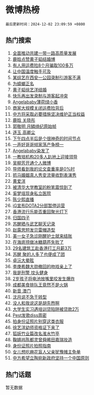 # 微博热榜

`最后更新时间：2024-12-02 23:09:59 +0800`

## 热门搜索

1. [全面推动共建一带一路高质量发展](https://m.weibo.cn/search?containerid=100103type%3D1%26t%3D10%26q%3D%23%E5%85%A8%E9%9D%A2%E6%8E%A8%E5%8A%A8%E5%85%B1%E5%BB%BA%E4%B8%80%E5%B8%A6%E4%B8%80%E8%B7%AF%E9%AB%98%E8%B4%A8%E9%87%8F%E5%8F%91%E5%B1%95%23&stream_entry_id=51&isnewpage=1&extparam=seat%3D1%26filter_type%3Drealtimehot%26stream_entry_id%3D51%26c_type%3D51%26pos%3D0%26q%3D%2523%25E5%2585%25A8%25E9%259D%25A2%25E6%258E%25A8%25E5%258A%25A8%25E5%2585%25B1%25E5%25BB%25BA%25E4%25B8%2580%25E5%25B8%25A6%25E4%25B8%2580%25E8%25B7%25AF%25E9%25AB%2598%25E8%25B4%25A8%25E9%2587%258F%25E5%258F%2591%25E5%25B1%2595%2523%26cate%3D10103%26dgr%3D0%26display_time%3D1733152197%26pre_seqid%3D17331521978220414662041)
1. [鹿晗点赞黄子韬结婚博](https://m.weibo.cn/search?containerid=100103type%3D1%26t%3D10%26q%3D%23%E9%B9%BF%E6%99%97%E7%82%B9%E8%B5%9E%E9%BB%84%E5%AD%90%E9%9F%AC%E7%BB%93%E5%A9%9A%E5%8D%9A%23&stream_entry_id=31&isnewpage=1&extparam=seat%3D1%26lcate%3D5001%26stream_entry_id%3D31%26q%3D%2523%25E9%25B9%25BF%25E6%2599%2597%25E7%2582%25B9%25E8%25B5%259E%25E9%25BB%2584%25E5%25AD%2590%25E9%259F%25AC%25E7%25BB%2593%25E5%25A9%259A%25E5%258D%259A%2523%26realpos%3D1%26filter_type%3Drealtimehot%26flag%3D1%26band_rank%3D1%26pos%3D0%26dgr%3D0%26cate%3D5001%26c_type%3D31%26display_time%3D1733152197%26pre_seqid%3D17331521978220414662041)
1. [有人用运费险8个月骗取100多万](https://m.weibo.cn/search?containerid=100103type%3D1%26t%3D10%26q%3D%23%E6%9C%89%E4%BA%BA%E7%94%A8%E8%BF%90%E8%B4%B9%E9%99%A98%E4%B8%AA%E6%9C%88%E9%AA%97%E5%8F%96100%E5%A4%9A%E4%B8%87%23&stream_entry_id=31&isnewpage=1&extparam=seat%3D1%26lcate%3D5001%26stream_entry_id%3D31%26q%3D%2523%25E6%259C%2589%25E4%25BA%25BA%25E7%2594%25A8%25E8%25BF%2590%25E8%25B4%25B9%25E9%2599%25A98%25E4%25B8%25AA%25E6%259C%2588%25E9%25AA%2597%25E5%258F%2596100%25E5%25A4%259A%25E4%25B8%2587%2523%26realpos%3D2%26filter_type%3Drealtimehot%26flag%3D0%26band_rank%3D2%26pos%3D1%26dgr%3D0%26cate%3D5001%26c_type%3D31%26display_time%3D1733152197%26pre_seqid%3D17331521978220414662041)
1. [让中国温度触手可及](https://m.weibo.cn/search?containerid=100103type%3D1%26t%3D10%26q%3D%23%E8%AE%A9%E4%B8%AD%E5%9B%BD%E6%B8%A9%E5%BA%A6%E8%A7%A6%E6%89%8B%E5%8F%AF%E5%8F%8A%23&stream_entry_id=31&isnewpage=1&extparam=seat%3D1%26lcate%3D5001%26stream_entry_id%3D31%26q%3D%2523%25E8%25AE%25A9%25E4%25B8%25AD%25E5%259B%25BD%25E6%25B8%25A9%25E5%25BA%25A6%25E8%25A7%25A6%25E6%2589%258B%25E5%258F%25AF%25E5%258F%258A%2523%26realpos%3D3%26filter_type%3Drealtimehot%26flag%3D1%26band_rank%3D3%26pos%3D2%26dgr%3D0%26cate%3D5001%26c_type%3D31%26display_time%3D1733152197%26pre_seqid%3D17331521978220414662041)
1. [某综艺在西安一公园录制引游客不满](https://m.weibo.cn/search?containerid=100103type%3D1%26t%3D10%26q%3D%23%E6%9F%90%E7%BB%BC%E8%89%BA%E5%9C%A8%E8%A5%BF%E5%AE%89%E4%B8%80%E5%85%AC%E5%9B%AD%E5%BD%95%E5%88%B6%E5%BC%95%E6%B8%B8%E5%AE%A2%E4%B8%8D%E6%BB%A1%23&stream_entry_id=31&isnewpage=1&extparam=seat%3D1%26lcate%3D5001%26stream_entry_id%3D31%26q%3D%2523%25E6%259F%2590%25E7%25BB%25BC%25E8%2589%25BA%25E5%259C%25A8%25E8%25A5%25BF%25E5%25AE%2589%25E4%25B8%2580%25E5%2585%25AC%25E5%259B%25AD%25E5%25BD%2595%25E5%2588%25B6%25E5%25BC%2595%25E6%25B8%25B8%25E5%25AE%25A2%25E4%25B8%258D%25E6%25BB%25A1%2523%26realpos%3D4%26filter_type%3Drealtimehot%26flag%3D0%26band_rank%3D4%26pos%3D3%26dgr%3D0%26cate%3D5001%26c_type%3D31%26display_time%3D1733152197%26pre_seqid%3D17331521978220414662041)
1. [为蟑螂正名](https://m.weibo.cn/search?containerid=100103type%3D1%26t%3D10%26q%3D%E4%B8%BA%E8%9F%91%E8%9E%82%E6%AD%A3%E5%90%8D&stream_entry_id=31&isnewpage=1&extparam=seat%3D1%26lcate%3D5001%26stream_entry_id%3D31%26q%3D%25E4%25B8%25BA%25E8%259F%2591%25E8%259E%2582%25E6%25AD%25A3%25E5%2590%258D%26realpos%3D5%26filter_type%3Drealtimehot%26flag%3D1%26band_rank%3D5%26pos%3D4%26dgr%3D0%26cate%3D5001%26c_type%3D31%26display_time%3D1733152197%26pre_seqid%3D17331521978220414662041)
1. [黄子韬徐艺洋结婚](https://m.weibo.cn/search?containerid=100103type%3D1%26t%3D10%26q%3D%E9%BB%84%E5%AD%90%E9%9F%AC%E5%BE%90%E8%89%BA%E6%B4%8B%E7%BB%93%E5%A9%9A&stream_entry_id=31&isnewpage=1&extparam=seat%3D1%26lcate%3D5001%26stream_entry_id%3D31%26q%3D%25E9%25BB%2584%25E5%25AD%2590%25E9%259F%25AC%25E5%25BE%2590%25E8%2589%25BA%25E6%25B4%258B%25E7%25BB%2593%25E5%25A9%259A%26realpos%3D6%26filter_type%3Drealtimehot%26flag%3D16%26band_rank%3D6%26pos%3D5%26dgr%3D0%26cate%3D5001%26c_type%3D31%26display_time%3D1733152197%26pre_seqid%3D17331521978220414662041)
1. [快乐再出发录制与游客起冲突](https://m.weibo.cn/search?containerid=100103type%3D1%26t%3D10%26q%3D%23%E5%BF%AB%E4%B9%90%E5%86%8D%E5%87%BA%E5%8F%91%E5%BD%95%E5%88%B6%E4%B8%8E%E6%B8%B8%E5%AE%A2%E8%B5%B7%E5%86%B2%E7%AA%81%23&stream_entry_id=31&isnewpage=1&extparam=seat%3D1%26lcate%3D5001%26stream_entry_id%3D31%26q%3D%2523%25E5%25BF%25AB%25E4%25B9%2590%25E5%2586%258D%25E5%2587%25BA%25E5%258F%2591%25E5%25BD%2595%25E5%2588%25B6%25E4%25B8%258E%25E6%25B8%25B8%25E5%25AE%25A2%25E8%25B5%25B7%25E5%2586%25B2%25E7%25AA%2581%2523%26realpos%3D7%26filter_type%3Drealtimehot%26flag%3D1%26band_rank%3D7%26pos%3D6%26dgr%3D0%26cate%3D5001%26c_type%3D31%26display_time%3D1733152197%26pre_seqid%3D17331521978220414662041)
1. [Angelababy薄荷绿小香](https://m.weibo.cn/search?containerid=100103type%3D1%26t%3D10%26q%3D%23Angelababy%E8%96%84%E8%8D%B7%E7%BB%BF%E5%B0%8F%E9%A6%99%23&stream_entry_id=31&isnewpage=1&extparam=seat%3D1%26lcate%3D5001%26stream_entry_id%3D31%26q%3D%2523Angelababy%25E8%2596%2584%25E8%258D%25B7%25E7%25BB%25BF%25E5%25B0%258F%25E9%25A6%2599%2523%26realpos%3D8%26filter_type%3Drealtimehot%26flag%3D1%26band_rank%3D8%26pos%3D7%26dgr%3D0%26cate%3D5001%26c_type%3D31%26display_time%3D1733152197%26pre_seqid%3D17331521978220414662041)
1. [商家大规模关闭运费险背后](https://m.weibo.cn/search?containerid=100103type%3D1%26t%3D10%26q%3D%23%E5%95%86%E5%AE%B6%E5%A4%A7%E8%A7%84%E6%A8%A1%E5%85%B3%E9%97%AD%E8%BF%90%E8%B4%B9%E9%99%A9%E8%83%8C%E5%90%8E%23&stream_entry_id=31&isnewpage=1&extparam=seat%3D1%26lcate%3D5001%26stream_entry_id%3D31%26q%3D%2523%25E5%2595%2586%25E5%25AE%25B6%25E5%25A4%25A7%25E8%25A7%2584%25E6%25A8%25A1%25E5%2585%25B3%25E9%2597%25AD%25E8%25BF%2590%25E8%25B4%25B9%25E9%2599%25A9%25E8%2583%258C%25E5%2590%258E%2523%26realpos%3D9%26filter_type%3Drealtimehot%26flag%3D0%26band_rank%3D9%26pos%3D8%26dgr%3D0%26cate%3D5001%26c_type%3D31%26display_time%3D1733152197%26pre_seqid%3D17331521978220414662041)
1. [中方将采取必要措施坚决维护正当权益](https://m.weibo.cn/search?containerid=100103type%3D1%26t%3D10%26q%3D%23%E4%B8%AD%E6%96%B9%E5%B0%86%E9%87%87%E5%8F%96%E5%BF%85%E8%A6%81%E6%8E%AA%E6%96%BD%E5%9D%9A%E5%86%B3%E7%BB%B4%E6%8A%A4%E6%AD%A3%E5%BD%93%E6%9D%83%E7%9B%8A%23&stream_entry_id=31&isnewpage=1&extparam=seat%3D1%26lcate%3D5001%26stream_entry_id%3D31%26q%3D%2523%25E4%25B8%25AD%25E6%2596%25B9%25E5%25B0%2586%25E9%2587%2587%25E5%258F%2596%25E5%25BF%2585%25E8%25A6%2581%25E6%258E%25AA%25E6%2596%25BD%25E5%259D%259A%25E5%2586%25B3%25E7%25BB%25B4%25E6%258A%25A4%25E6%25AD%25A3%25E5%25BD%2593%25E6%259D%2583%25E7%259B%258A%2523%26realpos%3D10%26filter_type%3Drealtimehot%26flag%3D1%26band_rank%3D10%26pos%3D9%26dgr%3D0%26cate%3D5001%26c_type%3D31%26display_time%3D1733152197%26pre_seqid%3D17331521978220414662041)
1. [鹿晗 关晓彤](https://m.weibo.cn/search?containerid=100103type%3D1%26t%3D10%26q%3D%E9%B9%BF%E6%99%97+%E5%85%B3%E6%99%93%E5%BD%A4&stream_entry_id=31&isnewpage=1&extparam=seat%3D1%26lcate%3D5001%26stream_entry_id%3D31%26q%3D%25E9%25B9%25BF%25E6%2599%2597%2520%25E5%2585%25B3%25E6%2599%2593%25E5%25BD%25A4%26realpos%3D11%26filter_type%3Drealtimehot%26flag%3D2%26band_rank%3D11%26pos%3D10%26dgr%3D0%26cate%3D5001%26c_type%3D31%26display_time%3D1733152197%26pre_seqid%3D17331521978220414662041)
1. [郭敬明 月鳞绮纪原始帧](https://m.weibo.cn/search?containerid=100103type%3D1%26t%3D10%26q%3D%E9%83%AD%E6%95%AC%E6%98%8E+%E6%9C%88%E9%B3%9E%E7%BB%AE%E7%BA%AA%E5%8E%9F%E5%A7%8B%E5%B8%A7&stream_entry_id=31&isnewpage=1&extparam=seat%3D1%26lcate%3D5001%26stream_entry_id%3D31%26q%3D%25E9%2583%25AD%25E6%2595%25AC%25E6%2598%258E%2520%25E6%259C%2588%25E9%25B3%259E%25E7%25BB%25AE%25E7%25BA%25AA%25E5%258E%259F%25E5%25A7%258B%25E5%25B8%25A7%26realpos%3D12%26filter_type%3Drealtimehot%26flag%3D1%26band_rank%3D12%26pos%3D11%26dgr%3D0%26cate%3D5001%26c_type%3D31%26display_time%3D1733152197%26pre_seqid%3D17331521978220414662041)
1. [逐玉 高卿尘](https://m.weibo.cn/search?containerid=100103type%3D1%26t%3D10%26q%3D%E9%80%90%E7%8E%89+%E9%AB%98%E5%8D%BF%E5%B0%98&stream_entry_id=31&isnewpage=1&extparam=seat%3D1%26lcate%3D5001%26stream_entry_id%3D31%26q%3D%25E9%2580%2590%25E7%258E%2589%2520%25E9%25AB%2598%25E5%258D%25BF%25E5%25B0%2598%26realpos%3D13%26filter_type%3Drealtimehot%26flag%3D1%26band_rank%3D13%26pos%3D12%26dgr%3D0%26cate%3D5001%26c_type%3D31%26display_time%3D1733152197%26pre_seqid%3D17331521978220414662041)
1. [下午四点半后是个很神奇的时间节点](https://m.weibo.cn/search?containerid=100103type%3D1%26t%3D10%26q%3D%E4%B8%8B%E5%8D%88%E5%9B%9B%E7%82%B9%E5%8D%8A%E5%90%8E%E6%98%AF%E4%B8%AA%E5%BE%88%E7%A5%9E%E5%A5%87%E7%9A%84%E6%97%B6%E9%97%B4%E8%8A%82%E7%82%B9&stream_entry_id=31&isnewpage=1&extparam=seat%3D1%26lcate%3D5001%26stream_entry_id%3D31%26q%3D%25E4%25B8%258B%25E5%258D%2588%25E5%259B%259B%25E7%2582%25B9%25E5%258D%258A%25E5%2590%258E%25E6%2598%25AF%25E4%25B8%25AA%25E5%25BE%2588%25E7%25A5%259E%25E5%25A5%2587%25E7%259A%2584%25E6%2597%25B6%25E9%2597%25B4%25E8%258A%2582%25E7%2582%25B9%26realpos%3D14%26filter_type%3Drealtimehot%26flag%3D0%26band_rank%3D14%26pos%3D13%26dgr%3D0%26cate%3D5001%26c_type%3D31%26display_time%3D1733152197%26pre_seqid%3D17331521978220414662041)
1. [一声好哥哥倾家荡产争榜一](https://m.weibo.cn/search?containerid=100103type%3D1%26t%3D10%26q%3D%23%E4%B8%80%E5%A3%B0%E5%A5%BD%E5%93%A5%E5%93%A5%E5%80%BE%E5%AE%B6%E8%8D%A1%E4%BA%A7%E4%BA%89%E6%A6%9C%E4%B8%80%23&stream_entry_id=31&isnewpage=1&extparam=seat%3D1%26lcate%3D5001%26stream_entry_id%3D31%26q%3D%2523%25E4%25B8%2580%25E5%25A3%25B0%25E5%25A5%25BD%25E5%2593%25A5%25E5%2593%25A5%25E5%2580%25BE%25E5%25AE%25B6%25E8%258D%25A1%25E4%25BA%25A7%25E4%25BA%2589%25E6%25A6%259C%25E4%25B8%2580%2523%26realpos%3D15%26filter_type%3Drealtimehot%26flag%3D1%26band_rank%3D15%26pos%3D14%26dgr%3D0%26cate%3D5001%26c_type%3D31%26display_time%3D1733152197%26pre_seqid%3D17331521978220414662041)
1. [Angelababy染发了](https://m.weibo.cn/search?containerid=100103type%3D1%26t%3D10%26q%3D%23Angelababy%E6%9F%93%E5%8F%91%E4%BA%86%23&stream_entry_id=31&isnewpage=1&extparam=seat%3D1%26lcate%3D5001%26stream_entry_id%3D31%26q%3D%2523Angelababy%25E6%259F%2593%25E5%258F%2591%25E4%25BA%2586%2523%26realpos%3D16%26filter_type%3Drealtimehot%26flag%3D0%26band_rank%3D16%26pos%3D15%26dgr%3D0%26cate%3D5001%26c_type%3D31%26display_time%3D1733152197%26pre_seqid%3D17331521978220414662041)
1. [一教培机构20多人趴地上迎接领导](https://m.weibo.cn/search?containerid=100103type%3D1%26t%3D10%26q%3D%23%E4%B8%80%E6%95%99%E5%9F%B9%E6%9C%BA%E6%9E%8420%E5%A4%9A%E4%BA%BA%E8%B6%B4%E5%9C%B0%E4%B8%8A%E8%BF%8E%E6%8E%A5%E9%A2%86%E5%AF%BC%23&stream_entry_id=31&isnewpage=1&extparam=seat%3D1%26lcate%3D5001%26stream_entry_id%3D31%26q%3D%2523%25E4%25B8%2580%25E6%2595%2599%25E5%259F%25B9%25E6%259C%25BA%25E6%259E%258420%25E5%25A4%259A%25E4%25BA%25BA%25E8%25B6%25B4%25E5%259C%25B0%25E4%25B8%258A%25E8%25BF%258E%25E6%258E%25A5%25E9%25A2%2586%25E5%25AF%25BC%2523%26realpos%3D17%26filter_type%3Drealtimehot%26flag%3D0%26band_rank%3D17%26pos%3D16%26dgr%3D0%26cate%3D5001%26c_type%3D31%26display_time%3D1733152197%26pre_seqid%3D17331521978220414662041)
1. [吴柳芳开通个人微博](https://m.weibo.cn/search?containerid=100103type%3D1%26t%3D10%26q%3D%23%E5%90%B4%E6%9F%B3%E8%8A%B3%E5%BC%80%E9%80%9A%E4%B8%AA%E4%BA%BA%E5%BE%AE%E5%8D%9A%23&stream_entry_id=31&isnewpage=1&extparam=seat%3D1%26lcate%3D5001%26stream_entry_id%3D31%26q%3D%2523%25E5%2590%25B4%25E6%259F%25B3%25E8%258A%25B3%25E5%25BC%2580%25E9%2580%259A%25E4%25B8%25AA%25E4%25BA%25BA%25E5%25BE%25AE%25E5%258D%259A%2523%26realpos%3D18%26filter_type%3Drealtimehot%26flag%3D0%26band_rank%3D18%26pos%3D17%26dgr%3D0%26cate%3D5001%26c_type%3D31%26display_time%3D1733152197%26pre_seqid%3D17331521978220414662041)
1. [导师看到我的论文查重率是0%时](https://m.weibo.cn/search?containerid=100103type%3D1%26t%3D10%26q%3D%23%E5%AF%BC%E5%B8%88%E7%9C%8B%E5%88%B0%E6%88%91%E7%9A%84%E8%AE%BA%E6%96%87%E6%9F%A5%E9%87%8D%E7%8E%87%E6%98%AF0%25%E6%97%B6%23&stream_entry_id=31&isnewpage=1&extparam=seat%3D1%26lcate%3D5001%26stream_entry_id%3D31%26q%3D%2523%25E5%25AF%25BC%25E5%25B8%2588%25E7%259C%258B%25E5%2588%25B0%25E6%2588%2591%25E7%259A%2584%25E8%25AE%25BA%25E6%2596%2587%25E6%259F%25A5%25E9%2587%258D%25E7%258E%2587%25E6%2598%25AF0%2525%25E6%2597%25B6%2523%26realpos%3D19%26filter_type%3Drealtimehot%26flag%3D0%26band_rank%3D19%26pos%3D18%26dgr%3D0%26cate%3D5001%26c_type%3D31%26display_time%3D1733152197%26pre_seqid%3D17331521978220414662041)
1. [抓马婚姻真人秀变流量收割表演秀](https://m.weibo.cn/search?containerid=100103type%3D1%26t%3D10%26q%3D%23%E6%8A%93%E9%A9%AC%E5%A9%9A%E5%A7%BB%E7%9C%9F%E4%BA%BA%E7%A7%80%E5%8F%98%E6%B5%81%E9%87%8F%E6%94%B6%E5%89%B2%E8%A1%A8%E6%BC%94%E7%A7%80%23&stream_entry_id=31&isnewpage=1&extparam=seat%3D1%26lcate%3D5001%26stream_entry_id%3D31%26q%3D%2523%25E6%258A%2593%25E9%25A9%25AC%25E5%25A9%259A%25E5%25A7%25BB%25E7%259C%259F%25E4%25BA%25BA%25E7%25A7%2580%25E5%258F%2598%25E6%25B5%2581%25E9%2587%258F%25E6%2594%25B6%25E5%2589%25B2%25E8%25A1%25A8%25E6%25BC%2594%25E7%25A7%2580%2523%26realpos%3D20%26filter_type%3Drealtimehot%26flag%3D1%26band_rank%3D20%26pos%3D19%26dgr%3D0%26cate%3D5001%26c_type%3D31%26display_time%3D1733152197%26pre_seqid%3D17331521978220414662041)
1. [黄爱洋](https://m.weibo.cn/search?containerid=100103type%3D1%26t%3D10%26q%3D%E9%BB%84%E7%88%B1%E6%B4%8B&stream_entry_id=31&isnewpage=1&extparam=seat%3D1%26lcate%3D5001%26stream_entry_id%3D31%26q%3D%25E9%25BB%2584%25E7%2588%25B1%25E6%25B4%258B%26realpos%3D21%26filter_type%3Drealtimehot%26flag%3D0%26band_rank%3D21%26pos%3D20%26dgr%3D0%26cate%3D5001%26c_type%3D31%26display_time%3D1733152197%26pre_seqid%3D17331521978220414662041)
1. [被清华大学教室的粉笔震惊到了](https://m.weibo.cn/search?containerid=100103type%3D1%26t%3D10%26q%3D%23%E8%A2%AB%E6%B8%85%E5%8D%8E%E5%A4%A7%E5%AD%A6%E6%95%99%E5%AE%A4%E7%9A%84%E7%B2%89%E7%AC%94%E9%9C%87%E6%83%8A%E5%88%B0%E4%BA%86%23&stream_entry_id=31&isnewpage=1&extparam=seat%3D1%26lcate%3D5001%26stream_entry_id%3D31%26q%3D%2523%25E8%25A2%25AB%25E6%25B8%2585%25E5%258D%258E%25E5%25A4%25A7%25E5%25AD%25A6%25E6%2595%2599%25E5%25AE%25A4%25E7%259A%2584%25E7%25B2%2589%25E7%25AC%2594%25E9%259C%2587%25E6%2583%258A%25E5%2588%25B0%25E4%25BA%2586%2523%26realpos%3D22%26filter_type%3Drealtimehot%26flag%3D0%26band_rank%3D22%26pos%3D21%26dgr%3D0%26cate%3D5001%26c_type%3D31%26display_time%3D1733152197%26pre_seqid%3D17331521978220414662041)
1. [奚梦瑶现身私立医院](https://m.weibo.cn/search?containerid=100103type%3D1%26t%3D10%26q%3D%23%E5%A5%9A%E6%A2%A6%E7%91%B6%E7%8E%B0%E8%BA%AB%E7%A7%81%E7%AB%8B%E5%8C%BB%E9%99%A2%23&stream_entry_id=31&isnewpage=1&extparam=seat%3D1%26lcate%3D5001%26stream_entry_id%3D31%26q%3D%2523%25E5%25A5%259A%25E6%25A2%25A6%25E7%2591%25B6%25E7%258E%25B0%25E8%25BA%25AB%25E7%25A7%2581%25E7%25AB%258B%25E5%258C%25BB%25E9%2599%25A2%2523%26realpos%3D23%26filter_type%3Drealtimehot%26flag%3D0%26band_rank%3D23%26pos%3D22%26dgr%3D0%26cate%3D5001%26c_type%3D31%26display_time%3D1733152197%26pre_seqid%3D17331521978220414662041)
1. [陈少熙直播](https://m.weibo.cn/search?containerid=100103type%3D1%26t%3D10%26q%3D%E9%99%88%E5%B0%91%E7%86%99%E7%9B%B4%E6%92%AD&stream_entry_id=31&isnewpage=1&extparam=seat%3D1%26lcate%3D5001%26stream_entry_id%3D31%26q%3D%25E9%2599%2588%25E5%25B0%2591%25E7%2586%2599%25E7%259B%25B4%25E6%2592%25AD%26realpos%3D24%26filter_type%3Drealtimehot%26flag%3D1%26band_rank%3D24%26pos%3D23%26dgr%3D0%26cate%3D5001%26c_type%3D31%26display_time%3D1733152197%26pre_seqid%3D17331521978220414662041)
1. [iG宣布DOTA2分部暂停运营](https://m.weibo.cn/search?containerid=100103type%3D1%26t%3D10%26q%3D%23iG%E5%AE%A3%E5%B8%83DOTA2%E5%88%86%E9%83%A8%E6%9A%82%E5%81%9C%E8%BF%90%E8%90%A5%23&stream_entry_id=31&isnewpage=1&extparam=seat%3D1%26lcate%3D5001%26stream_entry_id%3D31%26q%3D%2523iG%25E5%25AE%25A3%25E5%25B8%2583DOTA2%25E5%2588%2586%25E9%2583%25A8%25E6%259A%2582%25E5%2581%259C%25E8%25BF%2590%25E8%2590%25A5%2523%26realpos%3D25%26filter_type%3Drealtimehot%26flag%3D0%26band_rank%3D25%26pos%3D24%26dgr%3D0%26cate%3D5001%26c_type%3D31%26display_time%3D1733152197%26pre_seqid%3D17331521978220414662041)
1. [香港流行乐能否重回聚光灯下](https://m.weibo.cn/search?containerid=100103type%3D1%26t%3D10%26q%3D%23%E9%A6%99%E6%B8%AF%E6%B5%81%E8%A1%8C%E4%B9%90%E8%83%BD%E5%90%A6%E9%87%8D%E5%9B%9E%E8%81%9A%E5%85%89%E7%81%AF%E4%B8%8B%23&stream_entry_id=31&isnewpage=1&extparam=seat%3D1%26lcate%3D5001%26stream_entry_id%3D31%26q%3D%2523%25E9%25A6%2599%25E6%25B8%25AF%25E6%25B5%2581%25E8%25A1%258C%25E4%25B9%2590%25E8%2583%25BD%25E5%2590%25A6%25E9%2587%258D%25E5%259B%259E%25E8%2581%259A%25E5%2585%2589%25E7%2581%25AF%25E4%25B8%258B%2523%26realpos%3D26%26filter_type%3Drealtimehot%26flag%3D1%26band_rank%3D26%26pos%3D25%26dgr%3D0%26cate%3D5001%26c_type%3D31%26display_time%3D1733152197%26pre_seqid%3D17331521978220414662041)
1. [归国四子](https://m.weibo.cn/search?containerid=100103type%3D1%26t%3D10%26q%3D%E5%BD%92%E5%9B%BD%E5%9B%9B%E5%AD%90&stream_entry_id=31&isnewpage=1&extparam=seat%3D1%26lcate%3D5001%26stream_entry_id%3D31%26q%3D%25E5%25BD%2592%25E5%259B%25BD%25E5%259B%259B%25E5%25AD%2590%26realpos%3D27%26filter_type%3Drealtimehot%26flag%3D0%26band_rank%3D27%26pos%3D26%26dgr%3D0%26cate%3D5001%26c_type%3D31%26display_time%3D1733152197%26pre_seqid%3D17331521978220414662041)
1. [苏醒晒与武艺聊天记录](https://m.weibo.cn/search?containerid=100103type%3D1%26t%3D10%26q%3D%23%E8%8B%8F%E9%86%92%E6%99%92%E4%B8%8E%E6%AD%A6%E8%89%BA%E8%81%8A%E5%A4%A9%E8%AE%B0%E5%BD%95%23&stream_entry_id=31&isnewpage=1&extparam=seat%3D1%26lcate%3D5001%26stream_entry_id%3D31%26q%3D%2523%25E8%258B%258F%25E9%2586%2592%25E6%2599%2592%25E4%25B8%258E%25E6%25AD%25A6%25E8%2589%25BA%25E8%2581%258A%25E5%25A4%25A9%25E8%25AE%25B0%25E5%25BD%2595%2523%26realpos%3D28%26filter_type%3Drealtimehot%26flag%3D0%26band_rank%3D28%26pos%3D27%26dgr%3D0%26cate%3D5001%26c_type%3D31%26display_time%3D1733152197%26pre_seqid%3D17331521978220414662041)
1. [赵露思短发贝雷帽造型](https://m.weibo.cn/search?containerid=100103type%3D1%26t%3D10%26q%3D%23%E8%B5%B5%E9%9C%B2%E6%80%9D%E7%9F%AD%E5%8F%91%E8%B4%9D%E9%9B%B7%E5%B8%BD%E9%80%A0%E5%9E%8B%23&stream_entry_id=31&isnewpage=1&extparam=seat%3D1%26lcate%3D5001%26stream_entry_id%3D31%26q%3D%2523%25E8%25B5%25B5%25E9%259C%25B2%25E6%2580%259D%25E7%259F%25AD%25E5%258F%2591%25E8%25B4%259D%25E9%259B%25B7%25E5%25B8%25BD%25E9%2580%25A0%25E5%259E%258B%2523%26realpos%3D29%26filter_type%3Drealtimehot%26flag%3D0%26band_rank%3D29%26pos%3D28%26dgr%3D0%26cate%3D5001%26c_type%3D31%26display_time%3D1733152197%26pre_seqid%3D17331521978220414662041)
1. [美一女子急诊刚醒护士就来结账](https://m.weibo.cn/search?containerid=100103type%3D1%26t%3D10%26q%3D%23%E7%BE%8E%E4%B8%80%E5%A5%B3%E5%AD%90%E6%80%A5%E8%AF%8A%E5%88%9A%E9%86%92%E6%8A%A4%E5%A3%AB%E5%B0%B1%E6%9D%A5%E7%BB%93%E8%B4%A6%23&stream_entry_id=31&isnewpage=1&extparam=seat%3D1%26lcate%3D5001%26stream_entry_id%3D31%26q%3D%2523%25E7%25BE%258E%25E4%25B8%2580%25E5%25A5%25B3%25E5%25AD%2590%25E6%2580%25A5%25E8%25AF%258A%25E5%2588%259A%25E9%2586%2592%25E6%258A%25A4%25E5%25A3%25AB%25E5%25B0%25B1%25E6%259D%25A5%25E7%25BB%2593%25E8%25B4%25A6%2523%26realpos%3D30%26filter_type%3Drealtimehot%26flag%3D1%26band_rank%3D30%26pos%3D29%26dgr%3D0%26cate%3D5001%26c_type%3D31%26display_time%3D1733152197%26pre_seqid%3D17331521978220414662041)
1. [在海底捞做冰糖葫芦失败了](https://m.weibo.cn/search?containerid=100103type%3D1%26t%3D10%26q%3D%23%E5%9C%A8%E6%B5%B7%E5%BA%95%E6%8D%9E%E5%81%9A%E5%86%B0%E7%B3%96%E8%91%AB%E8%8A%A6%E5%A4%B1%E8%B4%A5%E4%BA%86%23&stream_entry_id=31&isnewpage=1&extparam=seat%3D1%26lcate%3D5001%26stream_entry_id%3D31%26q%3D%2523%25E5%259C%25A8%25E6%25B5%25B7%25E5%25BA%2595%25E6%258D%259E%25E5%2581%259A%25E5%2586%25B0%25E7%25B3%2596%25E8%2591%25AB%25E8%258A%25A6%25E5%25A4%25B1%25E8%25B4%25A5%25E4%25BA%2586%2523%26realpos%3D31%26filter_type%3Drealtimehot%26flag%3D1%26band_rank%3D31%26pos%3D30%26dgr%3D0%26cate%3D5001%26c_type%3D31%26display_time%3D1733152197%26pre_seqid%3D17331521978220414662041)
1. [29名建筑工赴香港打工月薪3万](https://m.weibo.cn/search?containerid=100103type%3D1%26t%3D10%26q%3D%2329%E5%90%8D%E5%BB%BA%E7%AD%91%E5%B7%A5%E8%B5%B4%E9%A6%99%E6%B8%AF%E6%89%93%E5%B7%A5%E6%9C%88%E8%96%AA3%E4%B8%87%23&stream_entry_id=31&isnewpage=1&extparam=seat%3D1%26lcate%3D5001%26stream_entry_id%3D31%26q%3D%252329%25E5%2590%258D%25E5%25BB%25BA%25E7%25AD%2591%25E5%25B7%25A5%25E8%25B5%25B4%25E9%25A6%2599%25E6%25B8%25AF%25E6%2589%2593%25E5%25B7%25A5%25E6%259C%2588%25E8%2596%25AA3%25E4%25B8%2587%2523%26realpos%3D32%26filter_type%3Drealtimehot%26flag%3D0%26band_rank%3D32%26pos%3D31%26dgr%3D0%26cate%3D5001%26c_type%3D31%26display_time%3D1733152197%26pre_seqid%3D17331521978220414662041)
1. [苏醒 聚的人多了也便成了团](https://m.weibo.cn/search?containerid=100103type%3D1%26t%3D10%26q%3D%E8%8B%8F%E9%86%92+%E8%81%9A%E7%9A%84%E4%BA%BA%E5%A4%9A%E4%BA%86%E4%B9%9F%E4%BE%BF%E6%88%90%E4%BA%86%E5%9B%A2&stream_entry_id=31&isnewpage=1&extparam=seat%3D1%26lcate%3D5001%26stream_entry_id%3D31%26q%3D%25E8%258B%258F%25E9%2586%2592%2520%25E8%2581%259A%25E7%259A%2584%25E4%25BA%25BA%25E5%25A4%259A%25E4%25BA%2586%25E4%25B9%259F%25E4%25BE%25BF%25E6%2588%2590%25E4%25BA%2586%25E5%259B%25A2%26realpos%3D33%26filter_type%3Drealtimehot%26flag%3D1%26band_rank%3D33%26pos%3D32%26dgr%3D0%26cate%3D5001%26c_type%3D31%26display_time%3D1733152197%26pre_seqid%3D17331521978220414662041)
1. [卓沅大晕眩](https://m.weibo.cn/search?containerid=100103type%3D1%26t%3D10%26q%3D%23%E5%8D%93%E6%B2%85%E5%A4%A7%E6%99%95%E7%9C%A9%23&stream_entry_id=31&isnewpage=1&extparam=seat%3D1%26lcate%3D5001%26stream_entry_id%3D31%26q%3D%2523%25E5%258D%2593%25E6%25B2%2585%25E5%25A4%25A7%25E6%2599%2595%25E7%259C%25A9%2523%26realpos%3D34%26filter_type%3Drealtimehot%26flag%3D1%26band_rank%3D34%26pos%3D33%26dgr%3D0%26cate%3D5001%26c_type%3D31%26display_time%3D1733152197%26pre_seqid%3D17331521978220414662041)
1. [李庚希魏大勋撤回的吻戏亲上了](https://m.weibo.cn/search?containerid=100103type%3D1%26t%3D10%26q%3D%E6%9D%8E%E5%BA%9A%E5%B8%8C%E9%AD%8F%E5%A4%A7%E5%8B%8B%E6%92%A4%E5%9B%9E%E7%9A%84%E5%90%BB%E6%88%8F%E4%BA%B2%E4%B8%8A%E4%BA%86&stream_entry_id=31&isnewpage=1&extparam=seat%3D1%26lcate%3D5001%26stream_entry_id%3D31%26q%3D%25E6%259D%258E%25E5%25BA%259A%25E5%25B8%258C%25E9%25AD%258F%25E5%25A4%25A7%25E5%258B%258B%25E6%2592%25A4%25E5%259B%259E%25E7%259A%2584%25E5%2590%25BB%25E6%2588%258F%25E4%25BA%25B2%25E4%25B8%258A%25E4%25BA%2586%26realpos%3D35%26filter_type%3Drealtimehot%26flag%3D1%26band_rank%3D35%26pos%3D34%26dgr%3D0%26cate%3D5001%26c_type%3D31%26display_time%3D1733152197%26pre_seqid%3D17331521978220414662041)
1. [我是刑警 坟头健身](https://m.weibo.cn/search?containerid=100103type%3D1%26t%3D10%26q%3D%E6%88%91%E6%98%AF%E5%88%91%E8%AD%A6+%E5%9D%9F%E5%A4%B4%E5%81%A5%E8%BA%AB&stream_entry_id=31&isnewpage=1&extparam=seat%3D1%26lcate%3D5001%26stream_entry_id%3D31%26q%3D%25E6%2588%2591%25E6%2598%25AF%25E5%2588%2591%25E8%25AD%25A6%2520%25E5%259D%259F%25E5%25A4%25B4%25E5%2581%25A5%25E8%25BA%25AB%26realpos%3D36%26filter_type%3Drealtimehot%26flag%3D1%26band_rank%3D36%26pos%3D35%26dgr%3D0%26cate%3D5001%26c_type%3D31%26display_time%3D1733152197%26pre_seqid%3D17331521978220414662041)
1. [2岁孩子将电池放嘴里咬发生爆炸](https://m.weibo.cn/search?containerid=100103type%3D1%26t%3D10%26q%3D%232%E5%B2%81%E5%AD%A9%E5%AD%90%E5%B0%86%E7%94%B5%E6%B1%A0%E6%94%BE%E5%98%B4%E9%87%8C%E5%92%AC%E5%8F%91%E7%94%9F%E7%88%86%E7%82%B8%23&stream_entry_id=31&isnewpage=1&extparam=seat%3D1%26lcate%3D5001%26stream_entry_id%3D31%26q%3D%25232%25E5%25B2%2581%25E5%25AD%25A9%25E5%25AD%2590%25E5%25B0%2586%25E7%2594%25B5%25E6%25B1%25A0%25E6%2594%25BE%25E5%2598%25B4%25E9%2587%258C%25E5%2592%25AC%25E5%258F%2591%25E7%2594%259F%25E7%2588%2586%25E7%2582%25B8%2523%26realpos%3D37%26filter_type%3Drealtimehot%26flag%3D0%26band_rank%3D37%26pos%3D36%26dgr%3D0%26cate%3D5001%26c_type%3D31%26display_time%3D1733152197%26pre_seqid%3D17331521978220414662041)
1. [成都美食排队王竟然不是火锅](https://m.weibo.cn/search?containerid=100103type%3D1%26t%3D10%26q%3D%23%E6%88%90%E9%83%BD%E7%BE%8E%E9%A3%9F%E6%8E%92%E9%98%9F%E7%8E%8B%E7%AB%9F%E7%84%B6%E4%B8%8D%E6%98%AF%E7%81%AB%E9%94%85%23&stream_entry_id=31&isnewpage=1&extparam=seat%3D1%26lcate%3D5001%26stream_entry_id%3D31%26q%3D%2523%25E6%2588%2590%25E9%2583%25BD%25E7%25BE%258E%25E9%25A3%259F%25E6%258E%2592%25E9%2598%259F%25E7%258E%258B%25E7%25AB%259F%25E7%2584%25B6%25E4%25B8%258D%25E6%2598%25AF%25E7%2581%25AB%25E9%2594%2585%2523%26realpos%3D38%26adid%3D266748%26filter_type%3Drealtimehot%26flag%3D0%26band_rank%3D38%26pos%3D37%26c_type%3D31%26cate%3D5001%26dgr%3D0%26display_time%3D1733152197%26pre_seqid%3D17331521978220414662041)
1. [新音 澳门](https://m.weibo.cn/search?containerid=100103type%3D1%26t%3D10%26q%3D%E6%96%B0%E9%9F%B3+%E6%BE%B3%E9%97%A8&stream_entry_id=31&isnewpage=1&extparam=seat%3D1%26lcate%3D5001%26stream_entry_id%3D31%26q%3D%25E6%2596%25B0%25E9%259F%25B3%2520%25E6%25BE%25B3%25E9%2597%25A8%26realpos%3D39%26filter_type%3Drealtimehot%26flag%3D1%26band_rank%3D39%26pos%3D38%26dgr%3D0%26cate%3D5001%26c_type%3D31%26display_time%3D1733152197%26pre_seqid%3D17331521978220414662041)
1. [沈月说不急于转型](https://m.weibo.cn/search?containerid=100103type%3D1%26t%3D10%26q%3D%E6%B2%88%E6%9C%88%E8%AF%B4%E4%B8%8D%E6%80%A5%E4%BA%8E%E8%BD%AC%E5%9E%8B&stream_entry_id=31&isnewpage=1&extparam=seat%3D1%26lcate%3D5001%26stream_entry_id%3D31%26q%3D%25E6%25B2%2588%25E6%259C%2588%25E8%25AF%25B4%25E4%25B8%258D%25E6%2580%25A5%25E4%25BA%258E%25E8%25BD%25AC%25E5%259E%258B%26realpos%3D40%26filter_type%3Drealtimehot%26flag%3D1%26band_rank%3D40%26pos%3D39%26dgr%3D0%26cate%3D5001%26c_type%3D31%26display_time%3D1733152197%26pre_seqid%3D17331521978220414662041)
1. [没人和我说这是胡先煦啊](https://m.weibo.cn/search?containerid=100103type%3D1%26t%3D10%26q%3D%E6%B2%A1%E4%BA%BA%E5%92%8C%E6%88%91%E8%AF%B4%E8%BF%99%E6%98%AF%E8%83%A1%E5%85%88%E7%85%A6%E5%95%8A&stream_entry_id=31&isnewpage=1&extparam=seat%3D1%26lcate%3D5001%26stream_entry_id%3D31%26q%3D%25E6%25B2%25A1%25E4%25BA%25BA%25E5%2592%258C%25E6%2588%2591%25E8%25AF%25B4%25E8%25BF%2599%25E6%2598%25AF%25E8%2583%25A1%25E5%2585%2588%25E7%2585%25A6%25E5%2595%258A%26realpos%3D41%26filter_type%3Drealtimehot%26flag%3D0%26band_rank%3D41%26pos%3D40%26dgr%3D0%26cate%3D5001%26c_type%3D31%26display_time%3D1733152197%26pre_seqid%3D17331521978220414662041)
1. [大学生实习遇培训贷陷阱被贷款2万](https://m.weibo.cn/search?containerid=100103type%3D1%26t%3D10%26q%3D%23%E5%A4%A7%E5%AD%A6%E7%94%9F%E5%AE%9E%E4%B9%A0%E9%81%87%E5%9F%B9%E8%AE%AD%E8%B4%B7%E9%99%B7%E9%98%B1%E8%A2%AB%E8%B4%B7%E6%AC%BE2%E4%B8%87%23&stream_entry_id=31&isnewpage=1&extparam=seat%3D1%26lcate%3D5001%26stream_entry_id%3D31%26q%3D%2523%25E5%25A4%25A7%25E5%25AD%25A6%25E7%2594%259F%25E5%25AE%259E%25E4%25B9%25A0%25E9%2581%2587%25E5%259F%25B9%25E8%25AE%25AD%25E8%25B4%25B7%25E9%2599%25B7%25E9%2598%25B1%25E8%25A2%25AB%25E8%25B4%25B7%25E6%25AC%25BE2%25E4%25B8%2587%2523%26realpos%3D42%26filter_type%3Drealtimehot%26flag%3D1%26band_rank%3D42%26pos%3D41%26dgr%3D0%26cate%3D5001%26c_type%3D31%26display_time%3D1733152197%26pre_seqid%3D17331521978220414662041)
1. [Pest发歌diss周密](https://m.weibo.cn/search?containerid=100103type%3D1%26t%3D10%26q%3D%23Pest%E5%8F%91%E6%AD%8Cdiss%E5%91%A8%E5%AF%86%23&stream_entry_id=31&isnewpage=1&extparam=seat%3D1%26lcate%3D5001%26stream_entry_id%3D31%26q%3D%2523Pest%25E5%258F%2591%25E6%25AD%258Cdiss%25E5%2591%25A8%25E5%25AF%2586%2523%26realpos%3D43%26filter_type%3Drealtimehot%26flag%3D0%26band_rank%3D43%26pos%3D42%26dgr%3D0%26cate%3D5001%26c_type%3D31%26display_time%3D1733152197%26pre_seqid%3D17331521978220414662041)
1. [拍身份证照片别穿这类衣服](https://m.weibo.cn/search?containerid=100103type%3D1%26t%3D10%26q%3D%23%E6%8B%8D%E8%BA%AB%E4%BB%BD%E8%AF%81%E7%85%A7%E7%89%87%E5%88%AB%E7%A9%BF%E8%BF%99%E7%B1%BB%E8%A1%A3%E6%9C%8D%23&stream_entry_id=31&isnewpage=1&extparam=seat%3D1%26lcate%3D5001%26stream_entry_id%3D31%26q%3D%2523%25E6%258B%258D%25E8%25BA%25AB%25E4%25BB%25BD%25E8%25AF%2581%25E7%2585%25A7%25E7%2589%2587%25E5%2588%25AB%25E7%25A9%25BF%25E8%25BF%2599%25E7%25B1%25BB%25E8%25A1%25A3%25E6%259C%258D%2523%26realpos%3D44%26filter_type%3Drealtimehot%26flag%3D0%26band_rank%3D44%26pos%3D43%26dgr%3D0%26cate%3D5001%26c_type%3D31%26display_time%3D1733152197%26pre_seqid%3D17331521978220414662041)
1. [徐艺洋幼师资格证下来了](https://m.weibo.cn/search?containerid=100103type%3D1%26t%3D10%26q%3D%23%E5%BE%90%E8%89%BA%E6%B4%8B%E5%B9%BC%E5%B8%88%E8%B5%84%E6%A0%BC%E8%AF%81%E4%B8%8B%E6%9D%A5%E4%BA%86%23&stream_entry_id=31&isnewpage=1&extparam=seat%3D1%26lcate%3D5001%26stream_entry_id%3D31%26q%3D%2523%25E5%25BE%2590%25E8%2589%25BA%25E6%25B4%258B%25E5%25B9%25BC%25E5%25B8%2588%25E8%25B5%2584%25E6%25A0%25BC%25E8%25AF%2581%25E4%25B8%258B%25E6%259D%25A5%25E4%25BA%2586%2523%26realpos%3D45%26filter_type%3Drealtimehot%26flag%3D0%26band_rank%3D45%26pos%3D44%26dgr%3D0%26cate%3D5001%26c_type%3D31%26display_time%3D1733152197%26pre_seqid%3D17331521978220414662041)
1. [狐妖竹业篇改名淮水竹亭](https://m.weibo.cn/search?containerid=100103type%3D1%26t%3D10%26q%3D%23%E7%8B%90%E5%A6%96%E7%AB%B9%E4%B8%9A%E7%AF%87%E6%94%B9%E5%90%8D%E6%B7%AE%E6%B0%B4%E7%AB%B9%E4%BA%AD%23&stream_entry_id=31&isnewpage=1&extparam=seat%3D1%26lcate%3D5001%26stream_entry_id%3D31%26q%3D%2523%25E7%258B%2590%25E5%25A6%2596%25E7%25AB%25B9%25E4%25B8%259A%25E7%25AF%2587%25E6%2594%25B9%25E5%2590%258D%25E6%25B7%25AE%25E6%25B0%25B4%25E7%25AB%25B9%25E4%25BA%25AD%2523%26realpos%3D46%26filter_type%3Drealtimehot%26flag%3D0%26band_rank%3D46%26pos%3D45%26dgr%3D0%26cate%3D5001%26c_type%3D31%26display_time%3D1733152197%26pre_seqid%3D17331521978220414662041)
1. [鞠婧祎陈都灵曾舜晞田嘉瑞妆造](https://m.weibo.cn/search?containerid=100103type%3D1%26t%3D10%26q%3D%23%E9%9E%A0%E5%A9%A7%E7%A5%8E%E9%99%88%E9%83%BD%E7%81%B5%E6%9B%BE%E8%88%9C%E6%99%9E%E7%94%B0%E5%98%89%E7%91%9E%E5%A6%86%E9%80%A0%23&stream_entry_id=31&isnewpage=1&extparam=seat%3D1%26lcate%3D5001%26stream_entry_id%3D31%26q%3D%2523%25E9%259E%25A0%25E5%25A9%25A7%25E7%25A5%258E%25E9%2599%2588%25E9%2583%25BD%25E7%2581%25B5%25E6%259B%25BE%25E8%2588%259C%25E6%2599%259E%25E7%2594%25B0%25E5%2598%2589%25E7%2591%259E%25E5%25A6%2586%25E9%2580%25A0%2523%26realpos%3D47%26filter_type%3Drealtimehot%26flag%3D1%26band_rank%3D47%26pos%3D46%26dgr%3D0%26cate%3D5001%26c_type%3D31%26display_time%3D1733152197%26pre_seqid%3D17331521978220414662041)
1. [身份证照片拍照指南](https://m.weibo.cn/search?containerid=100103type%3D1%26t%3D10%26q%3D%23%E8%BA%AB%E4%BB%BD%E8%AF%81%E7%85%A7%E7%89%87%E6%8B%8D%E7%85%A7%E6%8C%87%E5%8D%97%23&stream_entry_id=31&isnewpage=1&extparam=seat%3D1%26lcate%3D5001%26stream_entry_id%3D31%26q%3D%2523%25E8%25BA%25AB%25E4%25BB%25BD%25E8%25AF%2581%25E7%2585%25A7%25E7%2589%2587%25E6%258B%258D%25E7%2585%25A7%25E6%258C%2587%25E5%258D%2597%2523%26realpos%3D48%26filter_type%3Drealtimehot%26flag%3D1%26band_rank%3D48%26pos%3D47%26dgr%3D0%26cate%3D5001%26c_type%3D31%26display_time%3D1733152197%26pre_seqid%3D17331521978220414662041)
1. [女儿想吃麻花盲人父亲犹豫摊主免单](https://m.weibo.cn/search?containerid=100103type%3D1%26t%3D10%26q%3D%23%E5%A5%B3%E5%84%BF%E6%83%B3%E5%90%83%E9%BA%BB%E8%8A%B1%E7%9B%B2%E4%BA%BA%E7%88%B6%E4%BA%B2%E7%8A%B9%E8%B1%AB%E6%91%8A%E4%B8%BB%E5%85%8D%E5%8D%95%23&stream_entry_id=31&isnewpage=1&extparam=seat%3D1%26lcate%3D5001%26stream_entry_id%3D31%26q%3D%2523%25E5%25A5%25B3%25E5%2584%25BF%25E6%2583%25B3%25E5%2590%2583%25E9%25BA%25BB%25E8%258A%25B1%25E7%259B%25B2%25E4%25BA%25BA%25E7%2588%25B6%25E4%25BA%25B2%25E7%258A%25B9%25E8%25B1%25AB%25E6%2591%258A%25E4%25B8%25BB%25E5%2585%258D%25E5%258D%2595%2523%26realpos%3D49%26filter_type%3Drealtimehot%26flag%3D1%26band_rank%3D49%26pos%3D48%26dgr%3D0%26cate%3D5001%26c_type%3D31%26display_time%3D1733152197%26pre_seqid%3D17331521978220414662041)
1. [中方希望立陶宛新政府坚持一个中国原则](https://m.weibo.cn/search?containerid=100103type%3D1%26t%3D10%26q%3D%23%E4%B8%AD%E6%96%B9%E5%B8%8C%E6%9C%9B%E7%AB%8B%E9%99%B6%E5%AE%9B%E6%96%B0%E6%94%BF%E5%BA%9C%E5%9D%9A%E6%8C%81%E4%B8%80%E4%B8%AA%E4%B8%AD%E5%9B%BD%E5%8E%9F%E5%88%99%23&stream_entry_id=31&isnewpage=1&extparam=seat%3D1%26lcate%3D5001%26stream_entry_id%3D31%26q%3D%2523%25E4%25B8%25AD%25E6%2596%25B9%25E5%25B8%258C%25E6%259C%259B%25E7%25AB%258B%25E9%2599%25B6%25E5%25AE%259B%25E6%2596%25B0%25E6%2594%25BF%25E5%25BA%259C%25E5%259D%259A%25E6%258C%2581%25E4%25B8%2580%25E4%25B8%25AA%25E4%25B8%25AD%25E5%259B%25BD%25E5%258E%259F%25E5%2588%2599%2523%26realpos%3D50%26filter_type%3Drealtimehot%26flag%3D1%26band_rank%3D50%26pos%3D49%26dgr%3D0%26cate%3D5001%26c_type%3D31%26display_time%3D1733152197%26pre_seqid%3D17331521978220414662041)

## 热门话题

暂无数据
